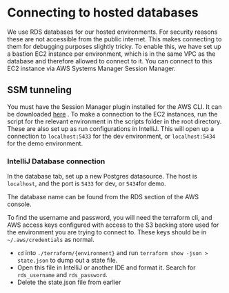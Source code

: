 # Connecting to hosted databases

We use RDS databases for our hosted environments. For security reasons these are not accessible from the public
internet. This makes connecting to them for debugging purposes slightly tricky. To enable this, we have set up a bastion
EC2 instance per environment, which is in the same VPC as the database and therefore allowed to connect to it. You can
connect to this EC2 instance via AWS Systems Manager Session Manager.

## SSM tunneling

You must have the Session Manager plugin installed for the AWS CLI. It can be
downloaded [here](https://docs.aws.amazon.com/systems-manager/latest/userguide/session-manager-working-with-install-plugin.html)
.
To make a connection to the EC2 instances, run the script for the relevant environment in the scripts folder in the root
directory. These are also set up as run configurations in IntelliJ.
This will open up a connection to `localhost:5433` for the dev environment, or `localhost:5434` for the demo
environment.

### IntelliJ Database connection

In the database tab, set up a new Postgres datasource. The host is `localhost`, and the port is `5433` for dev,
or `5434`for demo.

The database name can be found from the RDS section of the AWS console.

To find the username and password, you will need the terraform cli, and AWS access keys configured with access to the S3
backing store used for the environment you are trying to connect to. These keys should be in `~/.aws/credentials` as
normal.

- `cd` into `./terraform/{environment}` and run `terraform show -json > state.json` to dump out a state file.
- Open this file in IntelliJ or another IDE and format it. Search for `rds_username` and `rds_password`.
- Delete the state.json file from earlier
